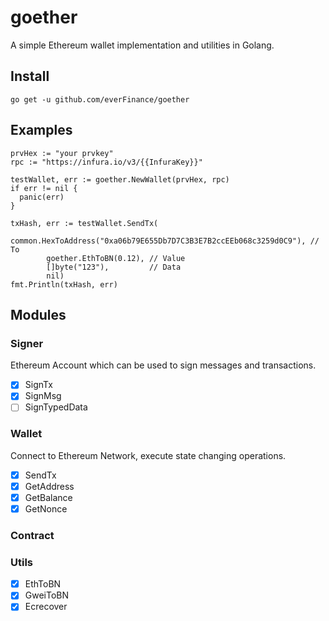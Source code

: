 # goether

A simple Ethereum wallet implementation and utilities in Golang.

## Install

```shell
go get -u github.com/everFinance/goether
```

## Examples

```golang
prvHex := "your prvkey"
rpc := "https://infura.io/v3/{{InfuraKey}}"

testWallet, err := goether.NewWallet(prvHex, rpc)
if err != nil {
  panic(err)
}

txHash, err := testWallet.SendTx(
		common.HexToAddress("0xa06b79E655Db7D7C3B3E7B2ccEEb068c3259d0C9"), // To
		goether.EthToBN(0.12), // Value
		[]byte("123"),         // Data
		nil)
fmt.Println(txHash, err)
```

## Modules

### Signer

Ethereum Account which can be used to sign messages and transactions.

- [x] SignTx
- [x] SignMsg
- [ ] SignTypedData

### Wallet

Connect to Ethereum Network, execute state changing operations.

- [x] SendTx
- [x] GetAddress
- [x] GetBalance
- [x] GetNonce

### Contract

### Utils

- [x] EthToBN
- [x] GweiToBN
- [x] Ecrecover
